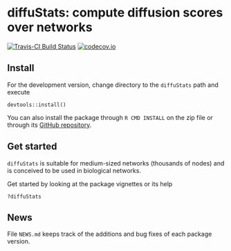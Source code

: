 # diffuStats: compute diffusion scores over networks

[![Travis-CI Build Status](https://travis-ci.org/b2slab/diffuStats.svg?branch=master)](https://travis-ci.org/b2slab/diffuStats)
[![codecov.io](https://codecov.io/github/b2slab/diffuStats/coverage.svg?branch=master)](https://codecov.io/github/b2slab/diffuStats?branch=master)

## Install

For the development version, change directory to the
`diffuStats` path and execute

```
devtools::install()
```

You can also install the package through `R CMD INSTALL` on the zip file or through its [GitHub repository](https://github.com/b2slab/diffuStats).

## Get started

`diffuStats` is suitable for medium-sized networks (thousands of nodes) and is conceived to be used in biological networks. 

Get started by looking at the package vignettes or its help

```
?diffuStats
```
## News

File `NEWS.md` keeps track of the additions and bug fixes of each 
package version.
